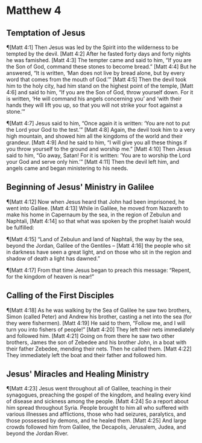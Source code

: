 # Matthew 4

## Temptation of Jesus
¶[Matt 4:1] Then Jesus was led by the Spirit into the wilderness to be tempted by the devil.
[Matt 4:2] After he fasted forty days and forty nights he was famished.
[Matt 4:3] The tempter came and said to him, “If you are the Son of God, command these stones to become bread.”
[Matt 4:4] But he answered, “It is written, ‘Man does not live by bread alone, but by every word that comes from the mouth of God.’”
[Matt 4:5] Then the devil took him to the holy city, had him stand on the highest point of the temple,
[Matt 4:6] and said to him, “If you are the Son of God, throw yourself down. For it is written, ‘He will command his angels concerning you’ and ‘with their hands they will lift you up, so that you will not strike your foot against a stone.’”

¶[Matt 4:7] Jesus said to him, “Once again it is written: ‘You are not to put the Lord your God to the test.’”
[Matt 4:8] Again, the devil took him to a very high mountain, and showed him all the kingdoms of the world and their grandeur.
[Matt 4:9] And he said to him, “I will give you all these things if you throw yourself to the ground and worship me.”
[Matt 4:10] Then Jesus said to him, “Go away, Satan! For it is written: ‘You are to worship the Lord your God and serve only him.’”
[Matt 4:11] Then the devil left him, and angels came and began ministering to his needs.

## Beginning of Jesus' Ministry in Galilee 
¶[Matt 4:12] Now when Jesus heard that John had been imprisoned, he went into Galilee.
[Matt 4:13] While in Galilee, he moved from Nazareth to make his home in Capernaum by the sea, in the region of Zebulun and Naphtali,
[Matt 4:14] so that what was spoken by the prophet Isaiah would be fulfilled:

¶[Matt 4:15] “Land of Zebulun and land of Naphtali, the way by the sea, beyond the Jordan, Galilee of the Gentiles –
[Matt 4:16] the people who sit in darkness have seen a great light, and on those who sit in the region and shadow of death a light has dawned.”

¶[Matt 4:17] From that time Jesus began to preach this message: “Repent, for the kingdom of heaven is near!”

## Calling of the First Disciples
¶[Matt 4:18] As he was walking by the Sea of Galilee he saw two brothers, Simon (called Peter) and Andrew his brother, casting a net into the sea (for they were fishermen).
[Matt 4:19] He said to them, “Follow me, and I will turn you into fishers of people!”
[Matt 4:20] They left their nets immediately and followed him.
[Matt 4:21] Going on from there he saw two other brothers, James the son of Zebedee and his brother John, in a boat with their father Zebedee, mending their nets. Then he called them.
[Matt 4:22] They immediately left the boat and their father and followed him.

## Jesus' Miracles and Healing Ministry
¶[Matt 4:23] Jesus went throughout all of Galilee, teaching in their synagogues, preaching the gospel of the kingdom, and healing every kind of disease and sickness among the people.
[Matt 4:24] So a report about him spread throughout Syria. People brought to him all who suffered with various illnesses and afflictions, those who had seizures, paralytics, and those possessed by demons, and he healed them.
[Matt 4:25] And large crowds followed him from Galilee, the Decapolis, Jerusalem, Judea, and beyond the Jordan River.
